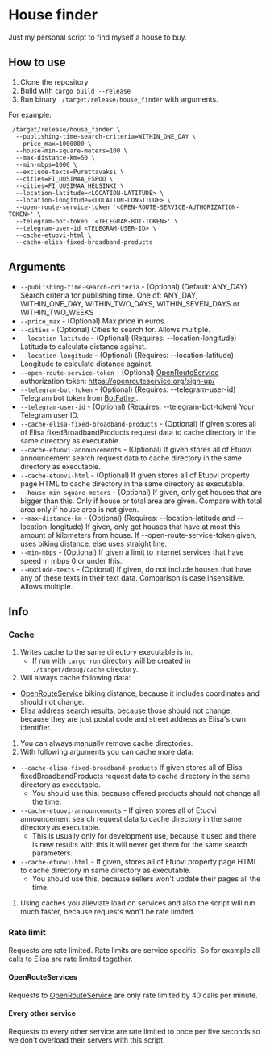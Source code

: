 # House finder
Just my personal script to find myself a house to buy.

## How to use
1. Clone the repository
2. Build with `cargo build --release`
3. Run binary `./target/release/house_finder` with arguments.

For example:
```shell
./target/release/house_finder \
  --publishing-time-search-criteria=WITHIN_ONE_DAY \
  --price_max=1000000 \
  --house-min-square-meters=100 \
  --max-distance-km=50 \
  --min-mbps=1000 \
  --exclude-texts=Purettavaksi \
  --cities=FI_UUSIMAA_ESPOO \
  --cities=FI_UUSIMAA_HELSINKI \
  --location-latitude=<LOCATION-LATITUDE> \
  --location-longitude=<LOCATION-LONGITUDE> \
  --open-route-service-token '<OPEN-ROUTE-SERVICE-AUTHORIZATION-TOKEN>' \
  --telegram-bot-token '<TELEGRAM-BOT-TOKEN>' \
  --telegram-user-id <TELEGRAM-USER-ID> \
  --cache-etuovi-html \
  --cache-elisa-fixed-broadband-products
```

## Arguments
- `--publishing-time-search-criteria` - (Optional) (Default: ANY_DAY) Search criteria for publishing time. One of: ANY_DAY, WITHIN_ONE_DAY, WITHIN_TWO_DAYS, WITHIN_SEVEN_DAYS or WITHIN_TWO_WEEKS
- `--price_max` - (Optional) Max price in euros.
- `--cities` - (Optional) Cities to search for. Allows multiple.
- `--location-latitude` - (Optional) (Requires: --location-longitude) Latitude to calculate distance against.
- `--location-longitude` - (Optional) (Requires: --location-latitude) Longitude to calculate distance against.
- `--open-route-service-token` - (Optional) [OpenRouteService](https://openrouteservice.org/) authorization token: https://openrouteservice.org/sign-up/
- `--telegram-bot-token` - (Optional) (Requires: --telegram-user-id) Telegram bot token from [BotFather](https://telegram.me/BotFather).
- `--telegram-user-id` - (Optional) (Requires: --telegram-bot-token) Your Telegram user ID.
- `--cache-elisa-fixed-broadband-products` - (Optional) If given stores all of Elisa fixedBroadbandProducts request data to cache directory in the same directory as executable.
- `--cache-etuovi-announcements` - (Optional) If given stores all of Etuovi announcement search request data to cache directory in the same directory as executable.
- `--cache-etuovi-html` - (Optional) If given stores all of Etuovi property page HTML to cache directory in the same directory as executable.
- `--house-min-square-meters` - (Optional) If given, only get houses that are bigger than this. Only if house or total area are given. Compare with total area only if house area is not given.
- `--max-distance-km` - (Optional) (Requires: --location-latitude and --location-longitude) If given, only get houses that have at most this amount of kilometers from house. If --open-route-service-token given, uses biking distance, else uses straight line.
- `--min-mbps` - (Optional) If given a limit to internet services that have speed in mbps 0 or under this.
- `--exclude-texts` - (Optional) If given, do not include houses that have any of these texts in their text data. Comparison is case insensitive. Allows multiple.

## Info

### Cache
1. Writes cache to the same directory executable is in.
   - If run with `cargo run` directory will be created in `./target/debug/cache` directory.
1. Will always cache following data:
  - [OpenRouteService](https://openrouteservice.org/) biking distance, because it includes coordinates and should not change.
  - Elisa address search results, because those should not change, because they are just postal code and street address as Elisa's own identifier.
1. You can always manually remove cache directories.
1. With following arguments you can cache more data:
  - `--cache-elisa-fixed-broadband-products` If given stores all of Elisa fixedBroadbandProducts request data to cache directory in the same directory as executable.
    - You should use this, because offered products should not change all the time.
  - `--cache-etuovi-announcements` - If given stores all of Etuovi announcement search request data to cache directory in the same directory as executable.
    - This is usually only for development use, because it used and there is new results with this it will never get them for the same search parameters.
  - `--cache-etuovi-html` - If given, stores all of Etuovi property page HTML to cache directory in same directory as executable.
    - You should use this, because sellers won't update their pages all the time.
1. Using caches you alleviate load on services and also the script will run much faster, because requests won't be rate limited.

### Rate limit
Requests are rate limited.
Rate limits are service specific.
So for example all calls to Elisa are rate limited together.

#### OpenRouteServices
Requests to [OpenRouteService](https://openrouteservice.org/) are only rate limited by 40 calls per minute.

#### Every other service
Requests to every other service are rate limited to once per five seconds so we don't overload their servers with this script.

